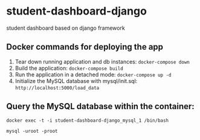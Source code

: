 # student-dashboard-django
student dashboard based on django framework

## Docker commands for deploying the app
1. Tear down running application and db instances:
`docker-compose down`
2. Build the application:
`docker-compose build`
3. Run the application in a detached mode: `docker-compose up -d`
4. Initialize the MySQL database with mysql/init.sql: `http://localhost:5000/load_data`

## Query the MySQL database within the container:
`docker exec -t -i student-dashboard-django_mysql_1 /bin/bash`

`mysql -uroot -proot`
